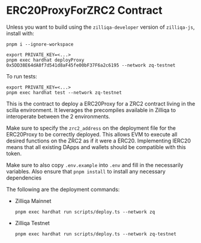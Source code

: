 # ERC20ProxyForZRC2 Contract

Unless you want to build using the `zilliqa-developer` version of `zilliqa-js`, install with:

```shell
pnpm i --ignore-workspace
```


```shell
export PRIVATE_KEY=<...>
pnpm exec hardhat deployProxy 0x5DD38E64dA8f7d541d8aF45fe00bF37F6a2c6195 --network zq-testnet
```

To run tests:

```shell
export PRIVATE_KEY=<...>
pnpm exec hardhat test --network zq-testnet
```



This is the contract to deploy a ERC20Proxy for a ZRC2 contract living in the scilla environment. It leverages the precompiles available in Zilliqa to interoperate between the 2 environments.

Make sure to specify the `zrc2_address` on the deployment file for the ERC20Proxy to be correctly deployed. This allows EVM to execute all desired functions on the ZRC2 as if it were a ERC20. Implementing IERC20 means that all existing DApps and wallets should be compatible with this token.

Make sure to also copy `.env.example` into `.env` and fill in the necessarily variables. Also ensure that `pnpm install` to install any necessary dependencies

The following are the deployment commands:

- Zilliqa Mainnet

  ```shell
  pnpm exec hardhat run scripts/deploy.ts --network zq
  ```

- Zilliqa Testnet

  ```shell
  pnpm exec hardhat run scripts/deploy.ts --network zq-testnet
  ```
